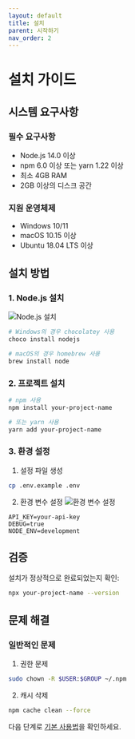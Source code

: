 ```yaml
---
layout: default
title: 설치
parent: 시작하기
nav_order: 2
---
```


# 설치 가이드

## 시스템 요구사항

### 필수 요구사항
- Node.js 14.0 이상
- npm 6.0 이상 또는 yarn 1.22 이상
- 최소 4GB RAM
- 2GB 이상의 디스크 공간

### 지원 운영체제
- Windows 10/11
- macOS 10.15 이상
- Ubuntu 18.04 LTS 이상

## 설치 방법

### 1. Node.js 설치
![Node.js 설치](/assets/images/nodejs-install.png)
```bash
# Windows의 경우 chocolatey 사용
choco install nodejs

# macOS의 경우 homebrew 사용
brew install node
```

### 2. 프로젝트 설치
```bash
# npm 사용
npm install your-project-name

# 또는 yarn 사용
yarn add your-project-name
```

### 3. 환경 설정
1. 설정 파일 생성
```bash
cp .env.example .env
```

2. 환경 변수 설정
![환경 변수 설정](/assets/images/env-setup.png)
```env
API_KEY=your-api-key
DEBUG=true
NODE_ENV=development
```

## 검증
설치가 정상적으로 완료되었는지 확인:
```bash
npx your-project-name --version
```

## 문제 해결

### 일반적인 문제
1. 권한 문제
```bash
sudo chown -R $USER:$GROUP ~/.npm
```

2. 캐시 삭제
```bash
npm cache clean --force
```

다음 단계로 [기본 사용법](/usage/basic)을 확인하세요. 